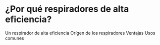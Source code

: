 # ¿Por qué respiradores de alta eficiencia?

Un respirador de alta eficiencia
Orígen de los respiradores
Ventajas
Usos comunes
